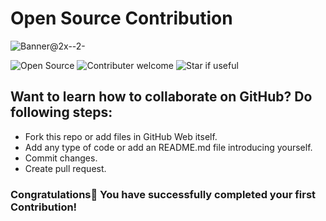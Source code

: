 # Open Source Contribution

<img alt="Banner@2x--2-" src="https://user-images.githubusercontent.com/82876741/220692969-7cd15332-fa4d-43db-ab75-4b2b87aacd91.png">

![Open Source](https://img.shields.io/badge/Open%20Source-FFAE33?style=for-the-badge&logo=GitHub%20Sponsors)
![Contributer welcome](https://img.shields.io/badge/Contributions-welcome-green.svg?style=for-the-badge&logo=github)
![Star if useful](https://img.shields.io/static/v1?label=%E2%AD%90&message=If%20Useful&style=for-the-badge&color=BC4E99)

## Want to learn how to collaborate on GitHub? Do following steps:

- Fork this repo or add files in GitHub Web itself.
- Add any type of code or add an README.md file introducing yourself.
- Commit changes.
- Create pull request.

### Congratulations🥳 You have successfully completed your first Contribution!

